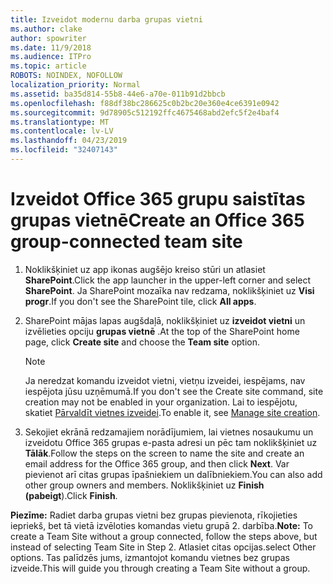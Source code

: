 ```yaml
---
title: Izveidot modernu darba grupas vietni
ms.author: clake
author: spowriter
ms.date: 11/9/2018
ms.audience: ITPro
ms.topic: article
ROBOTS: NOINDEX, NOFOLLOW
localization_priority: Normal
ms.assetid: ba35d814-55b8-44e6-a70e-011b91d2bbcb
ms.openlocfilehash: f88df38bc286625c0b2bc20e360e4ce6391e0942
ms.sourcegitcommit: 9d78905c512192ffc4675468abd2efc5f2e4baf4
ms.translationtype: MT
ms.contentlocale: lv-LV
ms.lasthandoff: 04/23/2019
ms.locfileid: "32407143"
---
```

# <a name="create-an-office-365-group-connected-team-site"></a><span data-ttu-id="61bab-102">Izveidot Office 365 grupu saistītas grupas vietnē</span><span class="sxs-lookup"><span data-stu-id="61bab-102">Create an Office 365 group-connected team site</span></span>

1. <span data-ttu-id="61bab-103">Noklikšķiniet uz app ikonas augšējo kreiso stūri un atlasiet **SharePoint**.</span><span class="sxs-lookup"><span data-stu-id="61bab-103">Click the app launcher in the upper-left corner and select **SharePoint**.</span></span> <span data-ttu-id="61bab-104">Ja SharePoint mozaīka nav redzama, noklikšķiniet uz **Visi progr**.</span><span class="sxs-lookup"><span data-stu-id="61bab-104">If you don't see the SharePoint tile, click **All apps**.</span></span>
    
2. <span data-ttu-id="61bab-105">SharePoint mājas lapas augšdaļā, noklikšķiniet uz **izveidot vietni** un izvēlieties opciju **grupas vietnē** .</span><span class="sxs-lookup"><span data-stu-id="61bab-105">At the top of the SharePoint home page, click **Create site** and choose the **Team site** option.</span></span> 
    
    > [!NOTE]
    > <span data-ttu-id="61bab-106">Ja neredzat komandu izveidot vietni, vietņu izveidei, iespējams, nav iespējota jūsu uzņēmumā.</span><span class="sxs-lookup"><span data-stu-id="61bab-106">If you don't see the Create site command, site creation may not be enabled in your organization.</span></span> <span data-ttu-id="61bab-107">Lai to iespējotu, skatiet [Pārvaldīt vietnes izveidei](https://go.microsoft.com/fwlink/?linkid=2009644).</span><span class="sxs-lookup"><span data-stu-id="61bab-107">To enable it, see [Manage site creation](https://go.microsoft.com/fwlink/?linkid=2009644).</span></span> 
  
3. <span data-ttu-id="61bab-108">Sekojiet ekrānā redzamajiem norādījumiem, lai vietnes nosaukumu un izveidotu Office 365 grupas e-pasta adresi un pēc tam noklikšķiniet uz **Tālāk**.</span><span class="sxs-lookup"><span data-stu-id="61bab-108">Follow the steps on the screen to name the site and create an email address for the Office 365 group, and then click **Next**.</span></span> <span data-ttu-id="61bab-109">Var pievienot arī citas grupas īpašniekiem un dalībniekiem.</span><span class="sxs-lookup"><span data-stu-id="61bab-109">You can also add other group owners and members.</span></span> <span data-ttu-id="61bab-110">Noklikšķiniet uz **Finish (pabeigt**).</span><span class="sxs-lookup"><span data-stu-id="61bab-110">Click **Finish**.</span></span>
  
 <span data-ttu-id="61bab-111">**Piezīme:** Radiet darba grupas vietni bez grupas pievienota, rīkojieties iepriekš, bet tā vietā izvēloties komandas vietu grupā 2. darbība.</span><span class="sxs-lookup"><span data-stu-id="61bab-111">**Note:** To create a Team Site without a group connected, follow the steps above, but instead of selecting Team Site in Step 2.</span></span> <span data-ttu-id="61bab-112">Atlasiet citas opcijas.</span><span class="sxs-lookup"><span data-stu-id="61bab-112">select Other options.</span></span> <span data-ttu-id="61bab-113">Tas palīdzēs jums, izmantojot komandu vietnes bez grupas izveide.</span><span class="sxs-lookup"><span data-stu-id="61bab-113">This will guide you through creating a Team Site without a group.</span></span> 
    

